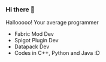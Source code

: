### Hi there 👋

Hallooooo! 
Your average programmer
- Fabric Mod Dev
- Spigot Plugin Dev
- Datapack Dev
- Codes in C++, Python and Java :D
